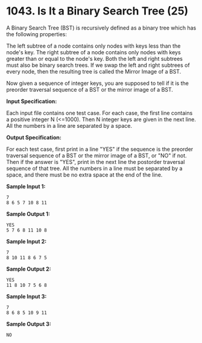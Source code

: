 # 1043. Is It a Binary Search Tree (25)

A Binary Search Tree (BST) is recursively defined as a binary tree which has the following properties:

The left subtree of a node contains only nodes with keys less than the node's key.
The right subtree of a node contains only nodes with keys greater than or equal to the node's key.
Both the left and right subtrees must also be binary search trees.
If we swap the left and right subtrees of every node, then the resulting tree is called the Mirror Image of a BST.

Now given a sequence of integer keys, you are supposed to tell if it is the preorder traversal sequence of a BST or the mirror image of a BST.

**Input Specification:**

Each input file contains one test case. For each case, the first line contains a positive integer N (<=1000). Then N integer keys are given in the next line. All the numbers in a line are separated by a space.

**Output Specification:**

For each test case, first print in a line "YES" if the sequence is the preorder traversal sequence of a BST or the mirror image of a BST, or "NO" if not. Then if the answer is "YES", print in the next line the postorder traversal sequence of that tree. All the numbers in a line must be separated by a space, and there must be no extra space at the end of the line.

**Sample Input 1:**

```
7
8 6 5 7 10 8 11
```

**Sample Output 1:**

```
YES
5 7 6 8 11 10 8
```

**Sample Input 2:**

```
7
8 10 11 8 6 7 5
```

**Sample Output 2:**

```
YES
11 8 10 7 5 6 8
```

**Sample Input 3:**

```
7
8 6 8 5 10 9 11
```

**Sample Output 3:**

```
NO
```